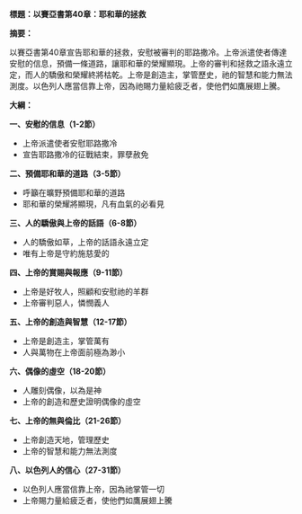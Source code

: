 **標題：以賽亞書第40章：耶和華的拯救**

**摘要：**

以賽亞書第40章宣告耶和華的拯救，安慰被審判的耶路撒冷。上帝派遣使者傳達安慰的信息，預備一條道路，讓耶和華的榮耀顯現。上帝的審判和拯救之語永遠立定，而人的驕傲和榮耀終將枯乾。上帝是創造主，掌管歷史，祂的智慧和能力無法測度。以色列人應當信靠上帝，因為祂賜力量給疲乏者，使他們如鷹展翅上騰。

**大綱：**

**一、安慰的信息（1-2節）**
* 上帝派遣使者安慰耶路撒冷
* 宣告耶路撒冷的征戰結束，罪孽赦免

**二、預備耶和華的道路（3-5節）**
* 呼籲在曠野預備耶和華的道路
* 耶和華的榮耀將顯現，凡有血氣的必看見

**三、人的驕傲與上帝的話語（6-8節）**
* 人的驕傲如草，上帝的話語永遠立定
* 唯有上帝是守約施慈愛的

**四、上帝的賞賜與報應（9-11節）**
* 上帝是好牧人，照顧和安慰祂的羊群
* 上帝審判惡人，憐憫義人

**五、上帝的創造與智慧（12-17節）**
* 上帝是創造主，掌管萬有
* 人與萬物在上帝面前極為渺小

**六、偶像的虛空（18-20節）**
* 人雕刻偶像，以為是神
* 上帝的創造和歷史證明偶像的虛空

**七、上帝的無與倫比（21-26節）**
* 上帝創造天地，管理歷史
* 上帝的智慧和能力無法測度

**八、以色列人的信心（27-31節）**
* 以色列人應當信靠上帝，因為祂掌管一切
* 上帝賜力量給疲乏者，使他們如鷹展翅上騰